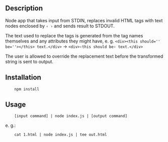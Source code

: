 ## Description

Node app that takes input from STDIN, replaces invalid HTML tags with
text nodes enclosed by `‹ ›` and sends result to STDOUT.

The text used to replace the tags is generated from the tag names themselves
and any attributes they might have, e. g.
`<div><this should='' be=''></this> text.</div>` ->
`<div>‹this should be› text.</div>`

The user is allowed to override the replacement text before the
transformed string is sent to output.

## Installation

        npm install

## Usage

        [input command] | node index.js | [output command]

e. g.:

        cat 1.html | node index.js | tee out.html
